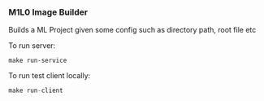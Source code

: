 ### M1L0 Image Builder

Builds a ML Project given some config such as directory path, root file etc


To run server:
```
make run-service

```

To run test client locally:
```python
make run-client
 
```
